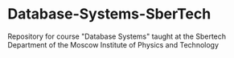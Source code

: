 # Database-Systems-SberTech

Repository for course "Database Systems" taught at the Sbertech Department of the Moscow Institute of Physics and Technology
